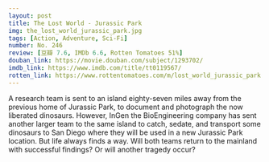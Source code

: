 ```yaml
---
layout: post 
title: The Lost World - Jurassic Park
img: the_lost_world_jurassic_park.jpg
tags: [Action, Adventure, Sci-Fi]
number: No. 246
review: [豆瓣 7.6, IMDb 6.6, Rotten Tomatoes 51%]
douban_link: https://movie.douban.com/subject/1293702/
imdb_link: https://www.imdb.com/title/tt0119567/
rotten_link: https://www.rottentomatoes.com/m/lost_world_jurassic_park
---
```


A research team is sent to an island eighty-seven miles away from the previous home of Jurassic Park, to document and photograph the now liberated dinosaurs. However, InGen the BioEngineering company has sent another larger team to the same island to catch, sedate, and transport some dinosaurs to San Diego where they will be used in a new Jurassic Park location. But life always finds a way. Will both teams return to the mainland with successful findings? Or will another tragedy occur?